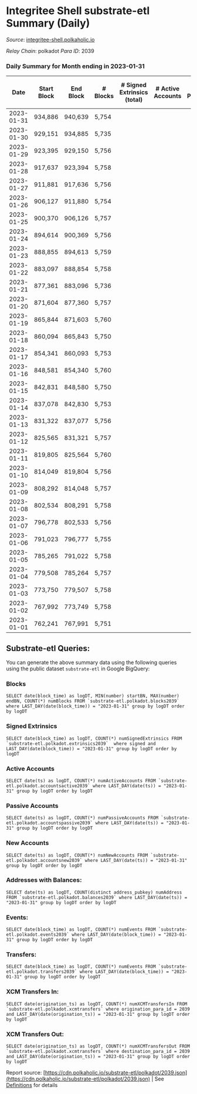 # Integritee Shell substrate-etl Summary (Daily)

_Source_: [integritee-shell.polkaholic.io](https://integritee-shell.polkaholic.io)

*Relay Chain*: polkadot
*Para ID*: 2039



### Daily Summary for Month ending in 2023-01-31


| Date | Start Block | End Block | # Blocks | # Signed Extrinsics (total) | # Active Accounts | # Passive | # New | # Addresses with Balances | # Events | # Transfers | # XCM Transfers In | # XCM Transfers Out | Issues | 
| ---- | ----------- | --------- | -------- | --------------------------- | ----------------- | --------- | ----- | ------------------------- | -------- | ----------- | ------------------ | ------------------- | ------ |
| 2023-01-31 | 934,886 | 940,639 | 5,754 |  |  |  |  | 1 | 11,508 |   |   |   |  |
| 2023-01-30 | 929,151 | 934,885 | 5,735 |  |  |  |  | 1 | 11,470 |   |   |   |  |
| 2023-01-29 | 923,395 | 929,150 | 5,756 |  |  |  |  | 1 | 11,512 |   |   |   |  |
| 2023-01-28 | 917,637 | 923,394 | 5,758 |  |  |  |  | 1 | 11,516 |   |   |   |  |
| 2023-01-27 | 911,881 | 917,636 | 5,756 |  |  |  |  | 1 | 11,512 |   |   |   |  |
| 2023-01-26 | 906,127 | 911,880 | 5,754 |  |  |  |  | 1 | 11,508 |   |   |   |  |
| 2023-01-25 | 900,370 | 906,126 | 5,757 |  |  |  |  | 1 | 11,514 |   |   |   |  |
| 2023-01-24 | 894,614 | 900,369 | 5,756 |  |  |  |  | 1 | 11,512 |   |   |   |  |
| 2023-01-23 | 888,855 | 894,613 | 5,759 |  |  |  |  | 1 | 11,518 |   |   |   |  |
| 2023-01-22 | 883,097 | 888,854 | 5,758 |  |  |  |  | 1 | 11,516 |   |   |   |  |
| 2023-01-21 | 877,361 | 883,096 | 5,736 |  |  |  |  | 1 | 11,472 |   |   |   |  |
| 2023-01-20 | 871,604 | 877,360 | 5,757 |  |  |  |  | 1 | 11,514 |   |   |   |  |
| 2023-01-19 | 865,844 | 871,603 | 5,760 |  |  |  |  | 1 | 11,520 |   |   |   |  |
| 2023-01-18 | 860,094 | 865,843 | 5,750 |  |  |  |  | 1 | 11,500 |   |   |   |  |
| 2023-01-17 | 854,341 | 860,093 | 5,753 |  |  |  |  | 1 | 11,506 |   |   |   |  |
| 2023-01-16 | 848,581 | 854,340 | 5,760 |  |  |  |  | 1 | 11,520 |   |   |   |  |
| 2023-01-15 | 842,831 | 848,580 | 5,750 |  |  |  |  | 1 | 11,500 |   |   |   |  |
| 2023-01-14 | 837,078 | 842,830 | 5,753 |  |  |  |  | 1 | 11,506 |   |   |   |  |
| 2023-01-13 | 831,322 | 837,077 | 5,756 |  |  |  |  | 1 | 11,512 |   |   |   |  |
| 2023-01-12 | 825,565 | 831,321 | 5,757 |  |  |  |  | 1 | 11,514 |   |   |   |  |
| 2023-01-11 | 819,805 | 825,564 | 5,760 |  |  |  |  | 1 | 11,520 |   |   |   |  |
| 2023-01-10 | 814,049 | 819,804 | 5,756 |  |  |  |  | 1 | 11,512 |   |   |   |  |
| 2023-01-09 | 808,292 | 814,048 | 5,757 |  |  |  |  | 1 | 11,514 |   |   |   |  |
| 2023-01-08 | 802,534 | 808,291 | 5,758 |  |  |  |  | 1 | 11,516 |   |   |   |  |
| 2023-01-07 | 796,778 | 802,533 | 5,756 |  |  |  |  | 1 | 11,512 |   |   |   |  |
| 2023-01-06 | 791,023 | 796,777 | 5,755 |  |  |  |  | 1 | 11,510 |   |   |   |  |
| 2023-01-05 | 785,265 | 791,022 | 5,758 |  |  |  |  | 1 | 11,516 |   |   |   |  |
| 2023-01-04 | 779,508 | 785,264 | 5,757 |  |  |  |  | 1 | 11,514 |   |   |   |  |
| 2023-01-03 | 773,750 | 779,507 | 5,758 |  |  |  |  | 1 | 11,516 |   |   |   |  |
| 2023-01-02 | 767,992 | 773,749 | 5,758 |  |  |  |  | 1 | 11,516 |   |   |   |  |
| 2023-01-01 | 762,241 | 767,991 | 5,751 |  |  |  |  | 1 | 11,502 |   |   |   |  |

## Substrate-etl Queries:
You can generate the above summary data using the following queries using the public dataset `substrate-etl` in Google BigQuery:


### Blocks
```
SELECT date(block_time) as logDT, MIN(number) startBN, MAX(number) endBN, COUNT(*) numBlocks FROM `substrate-etl.polkadot.blocks2039`  where LAST_DAY(date(block_time)) = "2023-01-31" group by logDT order by logDT
```


### Signed Extrinsics
```
SELECT date(block_time) as logDT, COUNT(*) numSignedExtrinsics FROM `substrate-etl.polkadot.extrinsics2039`  where signed and LAST_DAY(date(block_time)) = "2023-01-31" group by logDT order by logDT
```


### Active Accounts
```
SELECT date(ts) as logDT, COUNT(*) numActiveAccounts FROM `substrate-etl.polkadot.accountsactive2039` where LAST_DAY(date(ts)) = "2023-01-31" group by logDT order by logDT
```


### Passive Accounts
```
SELECT date(ts) as logDT, COUNT(*) numPassiveAccounts FROM `substrate-etl.polkadot.accountspassive2039` where LAST_DAY(date(ts)) = "2023-01-31" group by logDT order by logDT
```


### New Accounts
```
SELECT date(ts) as logDT, COUNT(*) numNewAccounts FROM `substrate-etl.polkadot.accountsnew2039` where LAST_DAY(date(ts)) = "2023-01-31" group by logDT order by logDT
```


### Addresses with Balances:
```
SELECT date(ts) as logDT, COUNT(distinct address_pubkey) numAddress FROM `substrate-etl.polkadot.balances2039` where LAST_DAY(date(ts)) = "2023-01-31" group by logDT order by logDT
```


### Events:
```
SELECT date(block_time) as logDT, COUNT(*) numEvents FROM `substrate-etl.polkadot.events2039` where LAST_DAY(date(block_time)) = "2023-01-31" group by logDT order by logDT
```


### Transfers:
```
SELECT date(block_time) as logDT, COUNT(*) numEvents FROM `substrate-etl.polkadot.transfers2039` where LAST_DAY(date(block_time)) = "2023-01-31" group by logDT order by logDT
```


### XCM Transfers In:
```
SELECT date(origination_ts) as logDT, COUNT(*) numXCMTransfersIn FROM `substrate-etl.polkadot.xcmtransfers` where origination_para_id = 2039 and LAST_DAY(date(origination_ts)) = "2023-01-31" group by logDT order by logDT
```


### XCM Transfers Out:
```
SELECT date(origination_ts) as logDT, COUNT(*) numXCMTransfersOut FROM `substrate-etl.polkadot.xcmtransfers` where destination_para_id = 2039 and LAST_DAY(date(origination_ts)) = "2023-01-31" group by logDT order by logDT
```



Report source: [https://cdn.polkaholic.io/substrate-etl/polkadot/2039.json](https://cdn.polkaholic.io/substrate-etl/polkadot/2039.json) | See [Definitions](/DEFINITIONS.md) for details
